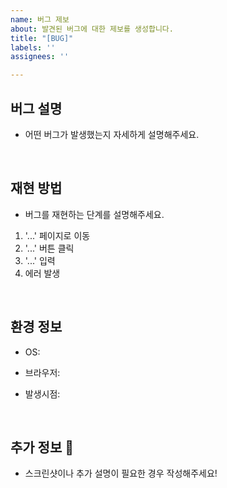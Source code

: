```yaml
---
name: 버그 제보
about: 발견된 버그에 대한 제보를 생성합니다.
title: "[BUG]"
labels: ''
assignees: ''

---
```


## 버그 설명

- 어떤 버그가 발생했는지 자세하게 설명해주세요.

<br>

## 재현 방법

- 버그를 재현하는 단계를 설명해주세요.
1. '...' 페이지로 이동
2. '...' 버튼 클릭
3. '...' 입력
4. 에러 발생

<br>

## 환경 정보

- OS: 

- 브라우저: 

- 발생시점:

<br>

## 추가 정보 📎

- 스크린샷이나 추가 설명이 필요한 경우 작성해주세요!
